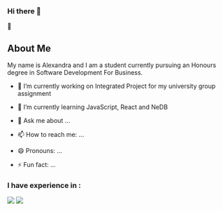 ### Hi there 👋

:round_pushpin: <h2>About Me</h2>

My name is Alexandra and I am a student currently pursuing an Honours degree in Software Development For Business.

- 🔭 I’m currently working on Integrated Project for my university group assignment

- 🌱 I’m currently learning JavaScript, React and NeDB

- 💬 Ask me about ...
- 📫 How to reach me: ...
- 😄 Pronouns: ...
- ⚡ Fun fact: ...


### I have experience in :

<img src="https://img.shields.io/badge/-Java-007396?logo=java&logoColor=white">
<img src="https://img.shields.io/badge/-JavaScript-F7DF1E?logo=javascript&logoColor=white">
